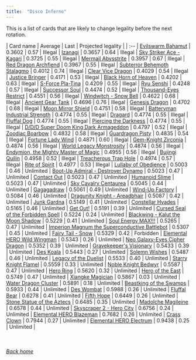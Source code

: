 ```yaml
---
title:  "Disco Inferno"
---
```


This is a list of cards that are likely to change legality before the next rotation.

| Card name | Average | Last | Projected legality |
| :-- |
[Evilswarm Bahamut](https://db.ygoprodeck.com/card/?search=Evilswarm%20Bahamut) | 0.3602 | 0.57 | Illegal |
[Izanagi](https://db.ygoprodeck.com/card/?search=Izanagi) | 0.3657 | 0.64 | Illegal |
[Sky Striker Ace - Kagari](https://db.ygoprodeck.com/card/?search=Sky%20Striker%20Ace%20-%20Kagari) | 0.3725 | 0.55 | Illegal |
[Mermail Abysstrite](https://db.ygoprodeck.com/card/?search=Mermail%20Abysstrite) | 0.3957 | 0.67 | Illegal |
[Red Dragon Archfiend](https://db.ygoprodeck.com/card/?search=Red%20Dragon%20Archfiend) | 0.3967 | 0.55 | Illegal |
[Subterror Behemoth Stalagmo](https://db.ygoprodeck.com/card/?search=Subterror%20Behemoth%20Stalagmo) | 0.4012 | 0.74 | Illegal |
[Clear Vice Dragon](https://db.ygoprodeck.com/card/?search=Clear%20Vice%20Dragon) | 0.4029 | 0.54 | Illegal |
[Justice Bringer](https://db.ygoprodeck.com/card/?search=Justice%20Bringer) | 0.4171 | 0.53 | Illegal |
[Black Horn of Heaven](https://db.ygoprodeck.com/card/?search=Black%20Horn%20of%20Heaven) | 0.4202 | 0.63 | Illegal |
[S-Force Pla-Tina](https://db.ygoprodeck.com/card/?search=S-Force%20Pla-Tina) | 0.4209 | 0.55 | Illegal |
[Ryu Senshi](https://db.ygoprodeck.com/card/?search=Ryu%20Senshi) | 0.4248 | 0.57 | Illegal |
[Successor Soul](https://db.ygoprodeck.com/card/?search=Successor%20Soul) | 0.4474 | 0.52 | Illegal |
[Thousand-Eyes Restrict](https://db.ygoprodeck.com/card/?search=Thousand-Eyes%20Restrict) | 0.4551 | 0.56 | Illegal |
[Windwitch - Snow Bell](https://db.ygoprodeck.com/card/?search=Windwitch%20-%20Snow%20Bell) | 0.4622 | 0.68 | Illegal |
[Ancient Gear Tank](https://db.ygoprodeck.com/card/?search=Ancient%20Gear%20Tank) | 0.4696 | 0.76 | Illegal |
[Genesis Dragon](https://db.ygoprodeck.com/card/?search=Genesis%20Dragon) | 0.4702 | 0.68 | Illegal |
[Moon Mirror Shield](https://db.ygoprodeck.com/card/?search=Moon%20Mirror%20Shield) | 0.4751 | 0.58 | Illegal |
[Batteryman Industrial Strength](https://db.ygoprodeck.com/card/?search=Batteryman%20Industrial%20Strength) | 0.4774 | 0.55 | Illegal |
[Dragard](https://db.ygoprodeck.com/card/?search=Dragard) | 0.4774 | 0.55 | Illegal |
[Fluffal Dog](https://db.ygoprodeck.com/card/?search=Fluffal%20Dog) | 0.4774 | 0.55 | Illegal |
[Piercing the Darkness](https://db.ygoprodeck.com/card/?search=Piercing%20the%20Darkness) | 0.4774 | 0.55 | Illegal |
[D/D/D Super Doom King Dark Armageddon](https://db.ygoprodeck.com/card/?search=D/D/D%20Super%20Doom%20King%20Dark%20Armageddon) | 0.4797 | 0.52 | Illegal |
[Zoodiac Boarbow](https://db.ygoprodeck.com/card/?search=Zoodiac%20Boarbow) | 0.4832 | 0.58 | Illegal |
[Guardragon Pisty](https://db.ygoprodeck.com/card/?search=Guardragon%20Pisty) | 0.4835 | 0.54 | Illegal |
[Fortune Lady Wind](https://db.ygoprodeck.com/card/?search=Fortune%20Lady%20Wind) | 0.4871 | 0.60 | Illegal |
[Gem-Knight Zirconia](https://db.ygoprodeck.com/card/?search=Gem-Knight%20Zirconia) | 0.4874 | 0.56 | Illegal |
[World Legacy Monstrosity](https://db.ygoprodeck.com/card/?search=World%20Legacy%20Monstrosity) | 0.4874 | 0.56 | Illegal |
[Endymion, the Mighty Master of Magic](https://db.ygoprodeck.com/card/?search=Endymion,%20the%20Mighty%20Master%20of%20Magic) | 0.4955 | 0.56 | Illegal |
[Bujingi Quilin](https://db.ygoprodeck.com/card/?search=Bujingi%20Quilin) | 0.4958 | 0.52 | Illegal |
[Treacherous Trap Hole](https://db.ygoprodeck.com/card/?search=Treacherous%20Trap%20Hole) | 0.4974 | 0.57 | Illegal |
[Rite of Spirit](https://db.ygoprodeck.com/card/?search=Rite%20of%20Spirit) | 0.4977 | 0.53 | Illegal |
[Lullaby of Obedience](https://db.ygoprodeck.com/card/?search=Lullaby%20of%20Obedience) | 0.5003 | 0.46 | Unlimited |
[Boot-Up Admiral - Destroyer Dynamo](https://db.ygoprodeck.com/card/?search=Boot-Up%20Admiral%20-%20Destroyer%20Dynamo) | 0.5023 | 0.47 | Unlimited |
[Contact Out](https://db.ygoprodeck.com/card/?search=Contact%20Out) | 0.5023 | 0.47 | Unlimited |
[Humanoid Slime](https://db.ygoprodeck.com/card/?search=Humanoid%20Slime) | 0.5023 | 0.47 | Unlimited |
[Sky Cavalry Centaurea](https://db.ygoprodeck.com/card/?search=Sky%20Cavalry%20Centaurea) | 0.5045 | 0.44 | Unlimited |
[Gagagadraw](https://db.ygoprodeck.com/card/?search=Gagagadraw) | 0.5061 | 0.49 | Unlimited |
[Wind-Up Factory](https://db.ygoprodeck.com/card/?search=Wind-Up%20Factory) | 0.5084 | 0.46 | Unlimited |
[Dragunity Knight - Areadbhair](https://db.ygoprodeck.com/card/?search=Dragunity%20Knight%20-%20Areadbhair) | 0.5087 | 0.42 | Unlimited |
[Junk Gardna](https://db.ygoprodeck.com/card/?search=Junk%20Gardna) | 0.5149 | 0.41 | Unlimited |
[Constellar Hyades](https://db.ygoprodeck.com/card/?search=Constellar%20Hyades) | 0.5165 | 0.46 | Unlimited |
[Get Out!](https://db.ygoprodeck.com/card/?search=Get%20Out!) | 0.5191 | 0.39 | Unlimited |
[Cursed Seal of the Forbidden Spell](https://db.ygoprodeck.com/card/?search=Cursed%20Seal%20of%20the%20Forbidden%20Spell) | 0.5224 | 0.24 | Unlimited |
[Blackwing - Kalut the Moon Shadow](https://db.ygoprodeck.com/card/?search=Blackwing%20-%20Kalut%20the%20Moon%20Shadow) | 0.5229 | 0.41 | Unlimited |
[Soul Energy MAX!!!](https://db.ygoprodeck.com/card/?search=Soul%20Energy%20MAX!!!) | 0.5265 | 0.47 | Unlimited |
[Imperion Magnum the Superconductive Battlebot](https://db.ygoprodeck.com/card/?search=Imperion%20Magnum%20the%20Superconductive%20Battlebot) | 0.5307 | 0.45 | Unlimited |
[Fairy Tail - Snow](https://db.ygoprodeck.com/card/?search=Fairy%20Tail%20-%20Snow) | 0.5329 | 0.42 | Forbidden |
[Elemental HERO Wild Wingman](https://db.ygoprodeck.com/card/?search=Elemental%20HERO%20Wild%20Wingman) | 0.5343 | 0.26 | Unlimited |
[Neo Galaxy-Eyes Cipher Dragon](https://db.ygoprodeck.com/card/?search=Neo%20Galaxy-Eyes%20Cipher%20Dragon) | 0.5352 | 0.39 | Unlimited |
[Gravekeeper's Visionary](https://db.ygoprodeck.com/card/?search=Gravekeeper's%20Visionary) | 0.5433 | 0.39 | Unlimited |
[Des Koala](https://db.ygoprodeck.com/card/?search=Des%20Koala) | 0.5443 | 0.27 | Unlimited |
[Solemn Wishes](https://db.ygoprodeck.com/card/?search=Solemn%20Wishes) | 0.5487 | 0.46 | Unlimited |
[Legacy of the Duelist](https://db.ygoprodeck.com/card/?search=Legacy%20of%20the%20Duelist) | 0.5533 | 0.40 | Unlimited |
[Starry Knight Flamel](https://db.ygoprodeck.com/card/?search=Starry%20Knight%20Flamel) | 0.5559 | 0.33 | Unlimited |
[Noble Knight Bedwyr](https://db.ygoprodeck.com/card/?search=Noble%20Knight%20Bedwyr) | 0.5587 | 0.47 | Unlimited |
[Hero Ring](https://db.ygoprodeck.com/card/?search=Hero%20Ring) | 0.5620 | 0.32 | Unlimited |
[Hero of the East](https://db.ygoprodeck.com/card/?search=Hero%20of%20the%20East) | 0.5749 | 0.47 | Unlimited |
[Xiangke Magician](https://db.ygoprodeck.com/card/?search=Xiangke%20Magician) | 0.5867 | 0.03 | Unlimited |
[Water Dragon Cluster](https://db.ygoprodeck.com/card/?search=Water%20Dragon%20Cluster) | 0.5891 | 0.18 | Unlimited |
[Beastking of the Swamps](https://db.ygoprodeck.com/card/?search=Beastking%20of%20the%20Swamps) | 0.5933 | 0.44 | Unlimited |
[Des Wombat](https://db.ygoprodeck.com/card/?search=Des%20Wombat) | 0.5988 | 0.26 | Unlimited |
[Fluffal Bear](https://db.ygoprodeck.com/card/?search=Fluffal%20Bear) | 0.6278 | 0.41 | Unlimited |
[Fifth Hope](https://db.ygoprodeck.com/card/?search=Fifth%20Hope) | 0.6449 | 0.26 | Unlimited |
[Stone Statue of the Aztecs](https://db.ygoprodeck.com/card/?search=Stone%20Statue%20of%20the%20Aztecs) | 0.6485 | 0.35 | Unlimited |
[Madolche Magileine](https://db.ygoprodeck.com/card/?search=Madolche%20Magileine) | 0.6578 | 0.44 | Unlimited |
[Skyscraper 2 - Hero City](https://db.ygoprodeck.com/card/?search=Skyscraper%202%20-%20Hero%20City) | 0.6756 | 0.24 | Unlimited |
[Elemental HERO Blazeman](https://db.ygoprodeck.com/card/?search=Elemental%20HERO%20Blazeman) | 0.7682 | 0.26 | Unlimited |
[Crass Clown](https://db.ygoprodeck.com/card/?search=Crass%20Clown) | 0.7944 | 0.27 | Unlimited |
[Elemental HERO Electrum](https://db.ygoprodeck.com/card/?search=Elemental%20HERO%20Electrum) | 0.9438 | 0.25 | Unlimited |

<br>

###### [Back home](index)